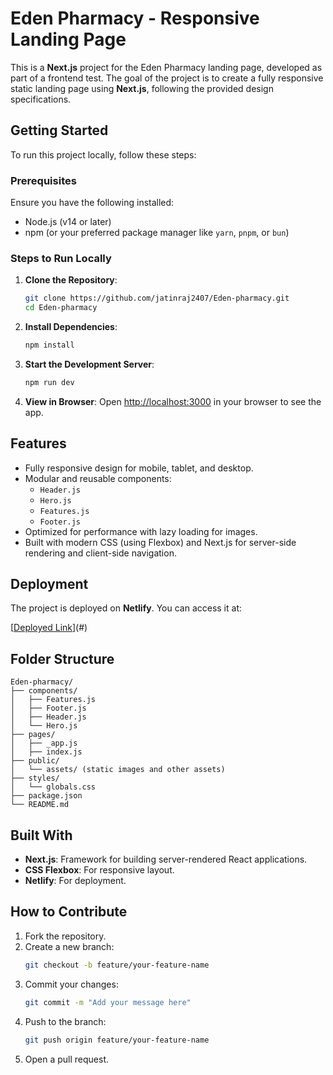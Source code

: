 # **Eden Pharmacy - Responsive Landing Page**

This is a **Next.js** project for the Eden Pharmacy landing page, developed as part of a frontend test. The goal of the project is to create a fully responsive static landing page using **Next.js**, following the provided design specifications.

## **Getting Started**

To run this project locally, follow these steps:

### **Prerequisites**
Ensure you have the following installed:
- Node.js (v14 or later)
- npm (or your preferred package manager like `yarn`, `pnpm`, or `bun`)

### **Steps to Run Locally**
1. **Clone the Repository**:
   ```bash
   git clone https://github.com/jatinraj2407/Eden-pharmacy.git
   cd Eden-pharmacy
   ```

2. **Install Dependencies**:
   ```bash
   npm install
   ```

3. **Start the Development Server**:
   ```bash
   npm run dev
   ```

4. **View in Browser**:
   Open [http://localhost:3000](http://localhost:3000) in your browser to see the app.

## **Features**
- Fully responsive design for mobile, tablet, and desktop.
- Modular and reusable components:
  - `Header.js`
  - `Hero.js`
  - `Features.js`
  - `Footer.js`
- Optimized for performance with lazy loading for images.
- Built with modern CSS (using Flexbox) and Next.js for server-side rendering and client-side navigation.

## **Deployment**
The project is deployed on **Netlify**. You can access it at:

[[Deployed Link](https://eden-pharmacyy.netlify.app/)](#)

## **Folder Structure**
```
Eden-pharmacy/
├── components/
│   ├── Features.js
│   ├── Footer.js
│   ├── Header.js
│   └── Hero.js
├── pages/
│   ├── _app.js
│   ├── index.js
├── public/
│   └── assets/ (static images and other assets)
├── styles/
│   └── globals.css
├── package.json
└── README.md
```

## **Built With**
- **Next.js**: Framework for building server-rendered React applications.
- **CSS Flexbox**: For responsive layout.
- **Netlify**: For deployment.

## **How to Contribute**
1. Fork the repository.
2. Create a new branch:
   ```bash
   git checkout -b feature/your-feature-name
   ```
3. Commit your changes:
   ```bash
   git commit -m "Add your message here"
   ```
4. Push to the branch:
   ```bash
   git push origin feature/your-feature-name
   ```
5. Open a pull request.


